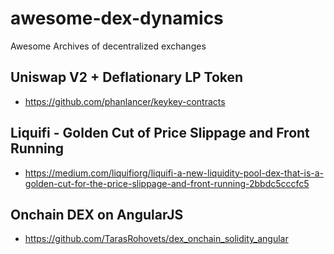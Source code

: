 # awesome-dex-dynamics
Awesome Archives of decentralized exchanges

## Uniswap V2 + Deflationary LP Token 
- https://github.com/phanlancer/keykey-contracts

## Liquifi - Golden Cut of Price Slippage and Front Running
- https://medium.com/liquifiorg/liquifi-a-new-liquidity-pool-dex-that-is-a-golden-cut-for-the-price-slippage-and-front-running-2bbdc5cccfc5

## Onchain DEX on AngularJS
- https://github.com/TarasRohovets/dex_onchain_solidity_angular
